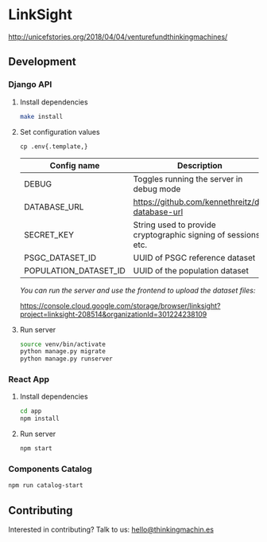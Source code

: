 # LinkSight

http://unicefstories.org/2018/04/04/venturefundthinkingmachines/

## Development

### Django API

1. Install dependencies

    ```sh
    make install
    ```

1. Set configuration values

    ```
    cp .env{.template,}
    ```

    | Config name | Description |
    | - | - |
    | DEBUG | Toggles running the server in debug mode |
    | DATABASE_URL | https://github.com/kennethreitz/dj-database-url |
    | SECRET_KEY | String used to provide cryptographic signing of sessions, etc. |
    | PSGC_DATASET_ID | UUID of PSGC reference dataset |
    | POPULATION_DATASET_ID | UUID of the population dataset |

    _You can run the server and use the frontend to upload the dataset files:_

    https://console.cloud.google.com/storage/browser/linksight?project=linksight-208514&organizationId=301224238109

1. Run server

    ```sh
    source venv/bin/activate
    python manage.py migrate
    python manage.py runserver
    ```

### React App

1. Install dependencies

    ```sh
    cd app
    npm install
    ```

1. Run server

    ```sh
    npm start
    ```

### Components Catalog

```sh
npm run catalog-start
```

## Contributing

Interested in contributing? Talk to us: hello@thinkingmachin.es
